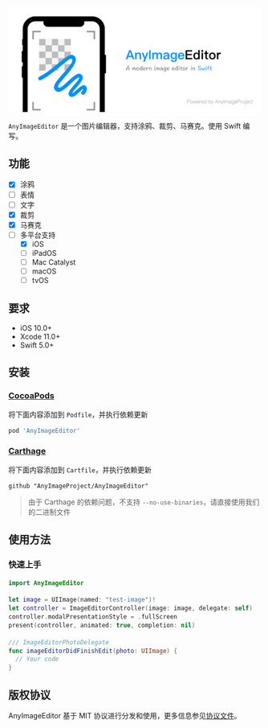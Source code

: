 ![AnyImagePicker](./Resources/TitleMap@2x.png)

`AnyImageEditor` 是一个图片编辑器，支持涂鸦、裁剪、马赛克。使用 Swift 编写。

## 功能

- [x] 涂鸦
- [ ] 表情
- [ ] 文字
- [x] 裁剪
- [x] 马赛克
- [ ] 多平台支持
    - [x] iOS
    - [ ] iPadOS
    - [ ] Mac Catalyst
    - [ ] macOS
    - [ ] tvOS

## 要求

- iOS 10.0+
- Xcode 11.0+
- Swift 5.0+

## 安装

### [CocoaPods](https://guides.cocoapods.org/using/using-cocoapods.html)

将下面内容添加到 `Podfile`，并执行依赖更新

```ruby
pod 'AnyImageEditor'
```

### [Carthage](https://github.com/Carthage/Carthage)

将下面内容添加到 `Cartfile`，并执行依赖更新

```ogdl
github "AnyImageProject/AnyImageEditor"
```

> 由于 Carthage 的依赖问题，不支持 `--no-use-binaries`，请直接使用我们的二进制文件

## 使用方法

### 快速上手

```swift
import AnyImageEditor

let image = UIImage(named: "test-image")!
let controller = ImageEditorController(image: image, delegate: self)
controller.modalPresentationStyle = .fullScreen
present(controller, animated: true, completion: nil)

/// ImageEditorPhotoDelegate
func imageEditorDidFinishEdit(photo: UIImage) {
  // Your code
}
```

## 版权协议

AnyImageEditor 基于 MIT 协议进行分发和使用，更多信息参见[协议文件](./LICENSE)。
